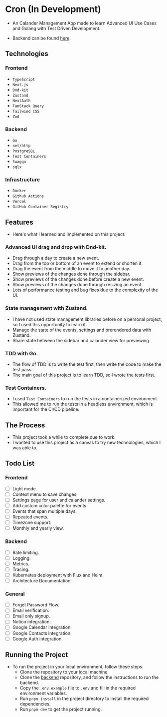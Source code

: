 # Cron (In Development)

- An Calander Management App made to learn Advanced UI Use Cases and Golang with Test Driven Development.

- Backend can be found [here](https://github.com/ushiradineth/cron-be).

## Technologies

### Frontend

- `TypeScript`
- `Next.js`
- `Dnd-kit`
- `Zustand`
- `NextAuth`
- `TanStack Query`
- `Tailwind CSS`
- `Zod`

### Backend

- `Go`
- `net/http`
- `PostgreSQL`
- `Test Containers`
- `Swaggo`
- `sqlx`

### Infrastructure

- `Docker`
- `Github Actions`
- `Vercel`
- `GitHub Container Registry`

## Features

- Here's what I learned and implemented on this project:

### Advanced UI drag and drop with Dnd-kit.

- Drag through a day to create a new event.
- Drag from the top or bottom of an event to extend or shorten it.
- Drag the event from the middle to move it to another day.
- Show previews of the changes done through the sidebar.
- Show previews of the changes done before create a new event.
- Show previews of the changes done through resizing an event.
- Lots of performance testing and bug fixes due to the complexity of the UI.

### State management with Zustand.

- I have not used state management libraries before on a personal project, so I used this opportunity to learn it.
- Manage the state of the events, settings and prerendered data with Zustand.
- Share state between the sidebar and calander view for previewing.

### TDD with Go.

- The flow of TDD is to write the test first, then write the code to make the test pass.
- The main goal of this project is to learn TDD, so I wrote the tests first.

### Test Containers.

- I used `Test Containers` to run the tests in a containerized environment.
- This allowed me to run the tests in a headless environment, which is important for the CI/CD pipeline.

## The Process

- This project took a while to complete due to work.
- I wanted to use this project as a canvas to try new technologies, which I was able to.

## Todo List

### Frontend

- [ ] Light mode.
- [ ] Context menu to save changes.
- [ ] Settings page for user and calander settings.
- [ ] Add custom color palette for events.
- [ ] Events that span multiple days.
- [ ] Repeated events.
- [ ] Timezone support.
- [ ] Monthly and yearly view.

### Backend

- [ ] Rate limiting.
- [ ] Logging.
- [ ] Metrics.
- [ ] Tracing.
- [ ] Kubernetes deployment with Flux and Helm.
- [ ] Architecture Documentation.

### General

- [ ] Forget Password Flow.
- [ ] Email verification.
- [ ] Email only signup.
- [ ] Notion integration.
- [ ] Google Calendar integration.
- [ ] Google Contacts integration.
- [ ] Google Auth integration.

## Running the Project

- To run the project in your local environment, follow these steps:
  - Clone the repository to your local machine.
  - Clone the [backend](https://github.com/ushiradineth/cron-be) repository, and follow the instructions to run the backend.
  - Copy the `.env.example` file to `.env` and fill in the required environment variables.
  - Run `pnpm install` in the project directory to install the required dependencies.
  - Run `pnpm dev` to get the project running.
